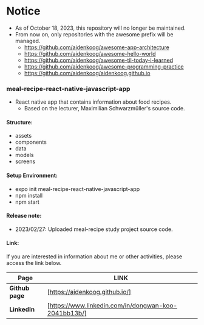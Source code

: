 # Notice
- As of October 18, 2023, this repository will no longer be maintained.
- From now on, only repositories with the awesome prefix will be managed.
  - https://github.com/aidenkoog/awesome-app-architecture 
  - https://github.com/aidenkoog/awesome-hello-world 
  - https://github.com/aidenkoog/awesome-til-today-i-learned 
  - https://github.com/aidenkoog/awesome-programming-practice
  - https://github.com/aidenkoog/aidenkoog.github.io


### meal-recipe-react-native-javascript-app
- React native app that contains information about food recipes.
    - Based on the lecturer, Maximilian Schwarzmüller's source code.


#### Structure:

- assets
- components
- data
- models
- screens


#### Setup Environment:

- expo init meal-recipe-react-native-javascript-app
- npm install
- npm start


#### Release note:
- 2023/02/27: Uploaded meal-recipe study project source code.


#### Link:

If you are interested in information about me or other activities, please access the link below.

| **Page**        | **LINK**                                             |
| --------------- | ---------------------------------------------------- |
| **Github page** | [https://aidenkoog.github.io/]                       |
| **LinkedIn**    | [https://www.linkedin.com/in/dongwan-koo-2041bb13b/] |

